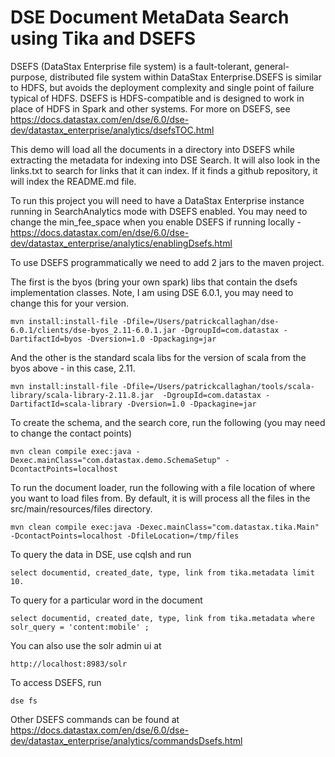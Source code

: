 DSE Document MetaData Search using Tika and DSEFS
=================================================
DSEFS (DataStax Enterprise file system) is a fault-tolerant, general-purpose, distributed file system within DataStax Enterprise.DSEFS is similar to HDFS, but avoids the deployment complexity and single point of failure typical of HDFS. DSEFS is HDFS-compatible and is designed to work in place of HDFS in Spark and other systems. For more on DSEFS, see https://docs.datastax.com/en/dse/6.0/dse-dev/datastax_enterprise/analytics/dsefsTOC.html 

This demo will load all the documents in a directory into DSEFS while extracting the metadata for indexing into DSE Search. It will also look in the links.txt to search for links that it can index. If it finds a github repository, it will index the README.md file.


To run this project you will need to have a DataStax Enterprise instance running in SearchAnalytics mode with DSEFS enabled. You may need to change the min_fee_space when you enable DSEFS if running locally - https://docs.datastax.com/en/dse/6.0/dse-dev/datastax_enterprise/analytics/enablingDsefs.html

To use DSEFS programmatically we need to add 2 jars to the maven project. 

The first is the byos (bring your own spark) libs that contain the dsefs implementation classes. Note, I am using DSE 6.0.1, you may need to change this for your version. 

	mvn install:install-file -Dfile=/Users/patrickcallaghan/dse-6.0.1/clients/dse-byos_2.11-6.0.1.jar -DgroupId=com.datastax -DartifactId=byos -Dversion=1.0 -Dpackaging=jar


And the other is the standard scala libs for the version of scala from the byos above - in this case, 2.11. 

	mvn install:install-file -Dfile=/Users/patrickcallaghan/tools/scala-library/scala-library-2.11.8.jar  -DgroupId=com.datastax -DartifactId=scala-library -Dversion=1.0 -Dpackagine=jar


To create the schema, and the search core, run the following (you may need to change the contact points)

	mvn clean compile exec:java -Dexec.mainClass="com.datastax.demo.SchemaSetup" -DcontactPoints=localhost
	
To run the document loader, run the following with a file location of where you want to load files from. By default, it is will process all the files in the src/main/resources/files directory.
	
	mvn clean compile exec:java -Dexec.mainClass="com.datastax.tika.Main"  -DcontactPoints=localhost -DfileLocation=/tmp/files 

To query the data in DSE, use cqlsh and run

	select documentid, created_date, type, link from tika.metadata limit 10.
	
To query for a particular word in the document 

	select documentid, created_date, type, link from tika.metadata where solr_query = 'content:mobile' ;
	
You can also use the solr admin ui at 

	http://localhost:8983/solr
	
To access DSEFS, run 

	dse fs
	
Other DSEFS commands can be found at https://docs.datastax.com/en/dse/6.0/dse-dev/datastax_enterprise/analytics/commandsDsefs.html
